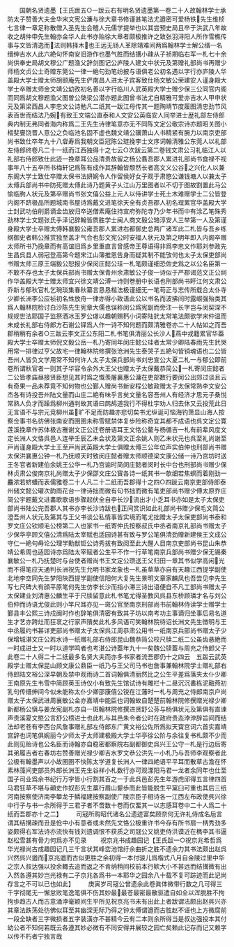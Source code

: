 <!-- { "loadSidebar": true } -->
　　国朝名贤遗墨【王氏跋五○一跋云右有明名贤遗墨第一卷二十人故翰林学士承防太子赞善大夫金华宋文宪公濂与徐大章书修谨甚笔法尤遒密可爱杨铁先生维桢七言律一章足称散僧入圣先生会稽人元儒学提举也以其尝预史局且卒于洪武八年故收之胡仲申先生翰亦金华人此书亦贻徐大章者颇极推许之致张羽浔阳人所作雪樵传事与文皆清逸而法则韩择木也王远无钖人革除靖难间两爲翰林学士解公缙一名缙绅吉水人此六絶句怀南安旧游作也墨气胜而结搆小疎从子祯期临右军一札七十余尚供奉史局胡文穆公广题渔父辞剑图记公庐陵人建文中状元及第赠礼部尚书再赠少师杨文贞公士奇赠东筦公一律一絶句劲笔纷披与语俱老公初名遇以字行亦庐陵人华盖殿大学士赠太师胡颐庵先生俨南昌人进太子宾客致仕杨文敏公荣建安人谨身殿大学士卒赠太师金文靖公幼孜初名善以字行临川人武英殿大学士赠少保三公同官内阁而同爲胡文穆题渔父图曽公棨梁公潜亦题此图曾书法尤自精雅可爱亦吉水人甲申状元及第梁西昌人李忠文公诗勉凡二纸其一跋江母传其一题陶靖节度履图清忠劲节风表百世而结法乃婉有致王文端公直泰和人文安公英临安人同举进士歴礼部左侍郎典内制无弗同者海内称爲二王先生诗律笔意亦无不同陈文定公敬宗诗亦题昭关图小楷斐亹饶晋人意公之负临池名固不虚也魏文靖公骥萧山人书精紧有腕力以南京吏部尚书致仕卒年九十八睂寿爲我朝文臣冠陈公琏挽李士文序词翰清雅公东莞人以礼部左侍郎终卷凡二十一纸而江西独得十之七云○次跋云第二卷钱文肃公习礼临江人以礼部右侍郎致仕此迹一挽章耳公品清贵故留之杨公翥吾郡人累进礼部尚书食禄不视事年八十五卒所书梅轩记爲陈有成作其辞翰皆颓然长者高文义公谷之兴化人以兼东阁大学士致仕卒赠太保书法妍婉令人作留侯好女子观于肃愍公谦钱塘人以兼太子太傅兵部尚书中防死赠太傅此诗乃题黄子乆江山万里图者以不切于图故割置此马公愉临胊人状元及第卒赠尚书张文僖公益上元人以侍讲学士死土木难赠学士二公皆登内阁不跻极品所题城南书屋诗爲戴文进笔徐天全有贞吾郡人初名珵累官华盖殿大学士封武功伯削爵谪金齿放归卒送僧素庵住持宣府弥陀寺乃少年书而中有涂乙笔殊秀劲林学士文题张氏手泽记辞翰皆质胜学士闽人商文毅公辂淳安人三举第一人及第谨身殿大学士卒赠太傅韩襄毅公雍吾郡人累进右都御史总两广诸军此二札皆与吾乡练纲御史者韩公推赏独至盖才气合也彭文宪公时安福人状元及第之明年即入内阁卒赠太师所书乃挽章而有高谊旧爲乡里重直言曾感帝王尊语得非爲李忠文作耶刘参政先生昌呉县人弱冠登高第今题宋江山簿推恩告身而疑其制不能攷何也太子太保吏部尚书赠太师三原王端毅公恕报少保闵庄懿公珪一札笔颇谨细恐佐史爲之以公名臣第一不敢不存也太子太保兵部尚书赠太保青州余肃敏公子俊一诗似于严郡谒范文正公祠作华盖殿大学士赠太师宜兴徐文靖公溥一诗则卷册中长语也刑部尚书盱江何文肃公乔新与郁秋官札乞琬琰集春秋纂言恳恳楷法极谨细无一笔苟正与志传所载合太仆寺少卿长洲李公应祯初名甡放舟一律亦得小致语此公以书名而波拂间时露崛强殆类其爲人翰林院检讨白沙陈先生宪章大儒也误称闵公爲宪副而旁注一长字岂与闵契深不规规世法耶国子监祭酒冰玉罗公璟以趣朝赐麫小词寄陆釴太常笔法颇欲学宋仲温而未成长礼部右侍郎方石谢公铎爲人作一诗不知何题而颇清雅卷亦二十人帖如之而吾郡稍稍有余者○三跋云李文正公东阳二札书笔俱清丽公长沙人燕中戎籍累官华葢殿大学士卒赠太师倪文毅公岳一札乃寄同年闵庄懿公珪者太常少卿陆春雨先生釴哭用常一排律过亨父故宅一律翰林院修撰张沧洲先生泰哭子五絶句皆销魂语也二公皆吾州人皆负文学用常不知何许人太子太保兵部尚书刘忠宣公大夏二札一与郁公即前卷所谓秋官者一则其子华容令余外大王父也赠太子太保戴恭简公一札寄闵庄懿者二公皆孝庙昼接贤臣想见其时爲之慨羡屠襄惠公滽在吏部数行要闵公出郊过谈且云有奇果一品未荐竟不知何物也公鄞人赠尚书新安程公敏政赠太子太保常熟李文安公杰各有诗投吾州陆文量而山庄二絶有味乎言矣文量名容吾州人有经济才思元子桑悦常熟人负才而躁爲柳州通判故其语曰鹧鸪道我行不得杜宇劝人归去休又云投荒此日无言语不与宗元竞柳州虽旷不足而防趣亦悲切矣书尤纵诞可恼海钓萧显山海人按察佥事书名彷佛张南安而圉圉未称雪赋禁体复歩险称奇宜其都不成语也呉文定公寛莲溪挽章作苏体极古雅谢文正公迁卷册语耳王文恪公鳌与杨循吉一札有前辈风度文定长洲人文恪呉邑人连举壬辰乙未会状及第文正余姚人则乙未状元也呉至礼尚谢至戸尚谨身殿大学士王至戸尚武英殿大学士俱赠太傅三公年位声实伯仲也刑部尚书赠太保洪襄惠公钟一札乃抚顺天时致闵庄懿者赠太师顺德梁文康公储一诗乃宫坊时送王冬官者新建伯余姚王公华一札乃宫谕时简闵庄懿者闵时长中台也刑部尚书赠少保林贞肃公俊南京礼尚赠太子少保邵文庄公寳各诗一纸其书一欹细若焦螟而着刚劲一麤浓若蛴螬而表儒雅卷二十人凡二十二纸而吾郡得十之四○四跋云南京吏部侍郎泰州储文懿公瓘次韵雨花台一律诗拙而微有句书拙而微有笔吏部尚书赠少傅太原乔庄简公宇题戴文进畵歌歌语歩骤起伏全自李长沙流出才小乏耳书亦如是太子太保吏部尚书陆公完吾郡人其书亦李长沙诗跋也正间赏识如此礼部尚书赠少保毛文简公澄吾州人状元及第其与王父书谈公私情事皆实境而笔尤拙赠太子太保吏部尚书泰和罗文庄公钦顺毛公榜第二人也家书一纸寄仲氏按察叔氏中丞者南京礼部尚书赠太子少保华亭顾文僖公清爲陆太宰赋也适园诗甚有致与罗公笔俱清劲赠新建侯王文成公守仁一絶句毋论公理学勳猷钜公诗秀拔有致阅至此大醒人目南京吏部尚书昆山朱恭靖公希周也适园诗亦爲陆太宰赋者公生平不作一行草笔南京兵部尚书赠少保无锡秦襄敏公一札乃抚楚时与台使者赠尚书王文定公瓒送王父归田一章其书似学高闲光而不得笔应天通判长洲祝先生允明书家龙象也一札虽草草亦自有天趣江西提学副使北地李空同先生梦阳陜西提学副使信阳何大复先生景明文章家麟凤也吾尝见李先生写七尺碑大有顔平原笔何先生仿李长沙而指小滞三诗出语便自不凡工部尚书赠太子太保建业刘清惠公麟生平于尺牍留意此札书笔尤得圣教风呉县东桥顾璘才名与刘公伯仲而诗语尤俊此则小竿尺耳亦见一斑公官至南京刑部尚书前翰林侍读学士赠学士鄞县丰公熙三诗戍闽时作也辞笔俱清密有致其子坊以南考功主事谪归坐事后易名道生才艺亦跨灶而狂衺之行家声隤矣此札多风语可笑翰林院待诏长洲文先生徴明与王中丞履约书甚详吏部尚书赠太子太保呉江周恭肃公用书一纸南京兵部尚书赠太子少保增城湛文庄公若水诗一纸赠礼部右侍郎昆山魏恭简公校尺牍二纸二公虽齿悬絶而一时成进士又一时以道学鸣者也考湛公诗葢年九十一矣魏公牍葢与周充之侍郎父子此卷二十人得二十二纸最多名贤大夫而亦多书家者流吾郡仍十之四云　五跋云武英殿学士赠太保昆山顾文康公鼎臣一纸乃与王父司马书也詹事兼翰林院学士赠礼部右侍郎陆文裕公深早朝及禁中观雨诗二首词翰俱清丽然比之公生平差爲落夹太仆少卿王南原先生韦雪中简顾英玉诗仅小有致先生馆试诗有雕栏十二昼沉沉畵栋泥融燕初乳句传缙绅间今似未能称太仆少卿邵康僖公锐在江藩时一札与周充之侍郎南京户尚赠太子太保武进周襄敏公金亦嘉靖中能臣也词翰故自楚楚前翰林院修撰赠光禄少卿新都杨公愼与姜龙宪副札亦自一斑翰林院修撰进贤舒公芬与杨俱状元及第俱有直谏声贵溪夏文愍公言舒公榜进士也此札与其邑朱令者公时在政府贵态浡浡辞旨间而结法却老苍有李西台风詹事赠礼部左侍郎东广黄文裕公佐所爲拟天寳宫词六首实嘉靖宫辞也词笔俱婉丽今少师太子太师建极殿大学士华亭徐公阶与余往复书札颇不少而此则见贻诗也公名臣而诗翰亦自稳密都察院右副都御史呉兴王公守一札是行边后寄其弟履吉者右春坊右赞善赠光禄少卿吉水罗文恭公洪先一小札乃与吾师李观察者此公极有翰墨声以小故圉圉不快陈太学道复长洲人一律四絶语平平耳而散草古澹在怀素林藻间吏部员外郎长洲王先生谷祥小札数行亦可观溧阳马君一龙者余同年也仕至国子司业爲余书纪行万字皆小行割其百之一于此呉邑彭先生年游虎邱得五言律四首马君狂草不堪与顚史作奴彭先生藁行眉山颦歩而此皆能脱生平窠臼可重也其后三纸河南按察使济南李攀龙于鳞福建按察副使广陵宗臣子相诗各一江西左布政使呉兴徐中行子与书一余所得于三君子者不啻数十卷而仅畱其一以志感耳卷中二十人爲二十纸而吾郡亦十之二】
　　司冦所购昭代诸名公遗迹富矣顾奈何无许礼侍成名巵言谓其结搆疎而丑是伧中小有意者或未然先文恪公极重许书今存有所书扇一柄秀劲多姿颇得右军法诗亦流快有钱刘遗调恨不获质之司冦公又姚吏侍洪谟近在檇李其书逼赵松雪甚有骨力何爲亦不见录
　　祝京兆书成趣园记【王氏跋一○祝京兆希哲爲华光禄尚古成趣园记几三千言状其峰峦池馆纡余曲折之胜不遗余力其书法颇出赵呉兴然呉兴遒而京兆遒而古似更胜之余初得一本付骏儿爲楷式八月自金陵过里中华之宗人叔达强以投余輙去追而返之不肯纳稍间校前本行欵大小不甚远而结搆微有出入然各遵其妙岂光禄有二子京兆各爲书一本耶华之园余八十载不复可踪迹而此记尚存言之不可以已也如此】
　　庚寅岁司冦公曾遗余此卷眞体微带行数之几可得三千字彻尾无一懈怠败笔逸笔俱不伤其妙最最苍最密最散驱遣自如全以浑脱胜不拘拘歩趋古人而古意涌浡毫颖间生平所见祝京兆书未有出此上者跋谓法颇出赵呉兴亦其章法跌荡处彷佛似耳至其幽深无际乃得之钟太傅谓遒而古胜赵不诬也上方微腐前一段全缺者三字微损者五字装潢亦不甚精今云有二本则余所得当是叔达强投本其付幼公者不知何若既云各遵其妙必微有不同安得并展较之园亡矣赖此记存而记又赖字以传不朽者宁独言哉

